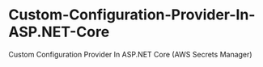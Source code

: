 # Custom-Configuration-Provider-In-ASP.NET-Core
Custom Configuration Provider In ASP.NET Core (AWS Secrets Manager)

